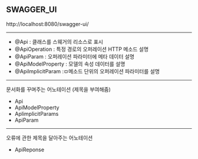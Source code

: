 ## SWAGGER_UI

http://localhost:8080/swagger-ui/
<hr/>

- @Api : 클래스를 스웨거의 리소스로 표시
- @ApiOperation : 특정 경로의 오퍼레이션 HTTP 메소드 설명
- @ApiParam : 오퍼레이션 파라미터에 메타 데이터 설명
- @ApiModelProperty : 모델의 속성 데이터를 설명
- @ApilmplicitParam :ㅁ메소드 단위의 오퍼레이션 파라미터를 설명
<hr/>

문서화를 꾸며주는 어노테이션 (제목을 부여해줌)
- Api
- ApiModelProperty
- AplimplicitParams
- ApiParam
<hr/>

오류에 관한 제목을 달아주는 어노테이션
- ApiReponse

